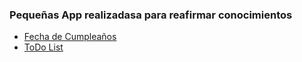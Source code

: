 ### Pequeñas App realizadasa para reafirmar conocimientos

* [Fecha de Cumpleaños](https://happy-birthday-kapelu.vercel.app//)
* [ToDo List](https://todolist-kapelu.vercel.app/)